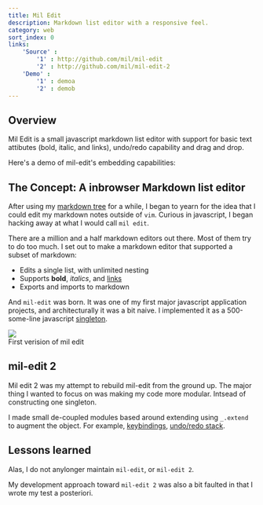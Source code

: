 ```yaml
---
title: Mil Edit
description: Markdown list editor with a responsive feel.
category: web
sort_index: 0
links:
    'Source' :
        '1' : http://github.com/mil/mil-edit
        '2' : http://github.com/mil/mil-edit-2
    'Demo' :
        '1' : demoa
        '2' : demob
---
```

## Overview
Mil Edit is a small javascript markdown list editor with support for basic text attibutes (bold, italic, and links), undo/redo capability and drag and drop. 

Here's a demo of mil-edit's embedding capabilities:

<script type="text/javascript" src="2/js/lib/underscore.min.js"></script>

<script type="text/javascript" src="2/js/app/history.js"></script>
<script type="text/javascript" src="2/js/app/globals.js"></script>
<script type="text/javascript" src="2/js/app/util.js"></script>
<script type="text/javascript" src="2/js/app/mil_edit.template.js"></script>
<script type="text/javascript" src="2/js/app/mil_markdown.js"></script>
<script type="text/javascript" src="2/js/app/tree.js"></script>
<script type="text/javascript" src="2/js/app/interface.js"></script>
<script type="text/javascript" src="2/js/app/state.js"></script>
<script type="text/javascript" src="2/js/app/user_actions.js"></script>
<script type="text/javascript" src="2/js/app/keybindings.js"></script>
<script type="text/javascript" src="2/js/app/event_handlers.js"></script>
<script type="text/javascript" src="2/js/app/app.js"></script>
<script type="text/javascript" src="2/js/start_on_load.js"></script>

<link rel="stylesheet" href="2/css/style.css">

<div id="editor"></div>


## The Concept: A inbrowser Markdown list editor


After using my [markdown tree]() for a while, I began to yearn for the idea that I could edit my markdown notes outside of `vim`. Curious in javascript, I began hacking away at what I would call `mil edit`. 

There are a million and a half markdown editors out there. Most of them try to do too much. I set out to make a markdown editor that supported a subset of markdown:


- Edits a single list, with unlimited nesting
- Supports **bold**, _italics_, and [links]()
- Exports and imports to markdown


And `mil-edit` was born. It was one of my first major javascript application projects, and architecturally it was a bit naive. I implemented it as a 500-some-line javascript [singleton](https://github.com/mil/mil-edit/blob/master/js/mil_edit.js).

<div class='captioned-image'>
    <img src="/interfaces/Mil-Edit/screenshot.png" class='window-chrome'>
    <div class='caption'>First verision of mil edit</div>
</div>




## mil-edit 2
Mil edit 2 was my attempt to rebuild mil-edit from the ground up. The major thing I wanted to focus on was making my code more modular. Intsead of constructing one singleton.

I made small de-coupled modules based around extending using `_.extend` to augment the object. For example, [keybindings](https://github.com/mil/mil-edit-2/blob/master/js/app/keybindings.js), [undo/redo stack](https://github.com/mil/mil-edit-2/blob/master/js/app/history.js).



## Lessons learned
Alas, I do not anylonger maintain `mil-edit`, or `mil-edit 2`.

My development approach toward `mil-edit 2` was also a bit faulted in that I wrote my test a posteriori.
